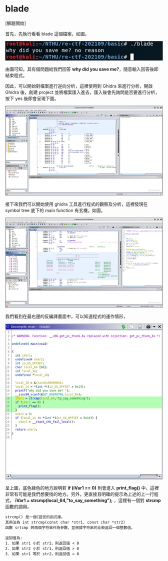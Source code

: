 # blade

[解題開始]

首先，先執行看看 blade 這個檔案，如圖。

![image](https://github.com/PenguinBear-cyber/The-Attack-and-Defense-of-Computer/blob/main/Practice/LAB2/image/blade_run.jpg)

由圖可知，其有個問題給我們回答 **why did you save me?**，隨意輸入回答後即結束程式。

因此，可以開始對檔案進行逆向分析，這裡使用到 Ghidra 來進行分析，開啟 Ghidra 後，創建 project 並將檔案匯入進去，匯入後會先詢問是否要進行分析，按下 yes 後即會呈現下圖。

![image](https://github.com/PenguinBear-cyber/The-Attack-and-Defense-of-Computer/blob/main/Practice/LAB2/image/blade_show.jpg)

接下來我們可以開始使用 ghidra 工具進行程式的觀察及分析，這裡發現在 symbol tree 底下的 main function 有玄機，如圖。

![image](https://github.com/PenguinBear-cyber/The-Attack-and-Defense-of-Computer/blob/main/Practice/LAB2/image/blade_main.jpg)

我們看到在最右邊的反編譯畫面中，可以知道程式的運作情形，

![image](https://github.com/PenguinBear-cyber/The-Attack-and-Defense-of-Computer/blob/main/Practice/LAB2/image/blade_maincode.jpg)

呈上圖，底色綠色的地方說明若 **if (iVar1 == 0)** 則會進入 **print_flag()** 中，這裡非常有可能是我們想要找的地方。另外，更直接且明確的提示為上述的上一行程式， **iVar1 = strcmp(local_64,"to_say_something");** ，這裡有一個對 **strcmp** 函數的調用。
```
strcmp() 是一個C語言的函式庫。
其用法為 int strcmp(const char *str1, const char *str2)
函數 srtcmp 將兩個字符串作為參數，並根據字符串的比較返回一個整數值。

返回值為:
1. 如果 str1 小於 str2，則返回值 < 0
2. 如果 str2 小於 str1，則返回值 > 0
3. 如果 str1 等於 str2，則返回值 = 0
```
